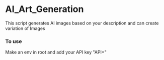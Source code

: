 # AI_Art_Generation
This script generates AI images based on your description and can create variation of Images

<h3>To use</h3>
Make an env in root and add your API key "API=<YOUR KEY>"

